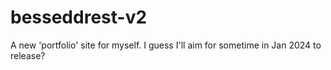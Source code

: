 # besseddrest-v2
A new 'portfolio' site for myself. I guess I'll aim for sometime in Jan 2024 to release?
